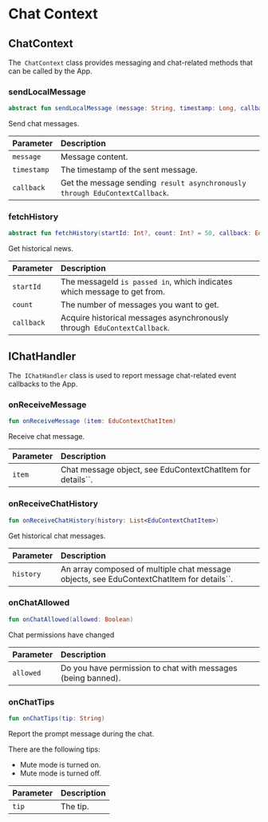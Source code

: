 # Chat Context

## ChatContext

The` ChatContext` class provides messaging and chat-related methods that can be called by the App.

### sendLocalMessage

```kotlin
abstract fun sendLocalMessage (message: String, timestamp: Long, callback: EduContextCallback <EduContextChatItemSendResult>): EduContextChatItem
```

Send chat messages.

| Parameter | Description |
| :---------- | :------------------------------------------------ |
| `message` | Message content. |
| `timestamp` | The timestamp of the sent message. |
| `callback` | Get the message sending` result asynchronously through EduContextCallback`. |

### fetchHistory

```kotlin
abstract fun fetchHistory(startId: Int?, count: Int? = 50, callback: EduContextCallback<List<EduContextChatItem>>)
```

Get historical news.

| Parameter | Description |
| :--------- | :-------------------------------------------- |
| `startId` | The messageId `is passed in`, which indicates which message to get from. |
| `count` | The number of messages you want to get. |
| `callback` | Acquire historical messages asynchronously through` EduContextCallback`. |

## IChatHandler

The` IChatHandler` class is used to report message chat-related event callbacks to the App.

### onReceiveMessage

```kotlin
fun onReceiveMessage (item: EduContextChatItem)
```

Receive chat message.

| Parameter | Description |
| :----- | :---------------------------------------- |
| `item` | Chat message object, see EduContextChatItem for details``. |

### onReceiveChatHistory

```kotlin
fun onReceiveChatHistory(history: List<EduContextChatItem>)
```

Get historical chat messages.

| Parameter | Description |
| :-------- | :-------------------------------------------------------- |
| `history` | An array composed of multiple chat message objects, see EduContextChatItem for details``. |

### onChatAllowed

```kotlin
fun onChatAllowed(allowed: Boolean)
```

Chat permissions have changed

| Parameter | Description |
| :-------- | :--------------------------------- |
| `allowed` | Do you have permission to chat with messages (being banned). |

### onChatTips

```kotlin
fun onChatTips(tip: String)
```

Report the prompt message during the chat.

There are the following tips:

- Mute mode is turned on.
- Mute mode is turned off.

| Parameter | Description |
| :---- | :--------- |
| `tip` | The tip. |

